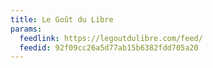 ```yaml
---
title: Le Goût du Libre
params:
  feedlink: https://legoutdulibre.com/feed/
  feedid: 92f09cc26a5d77ab15b6382fdd705a20
---
```

